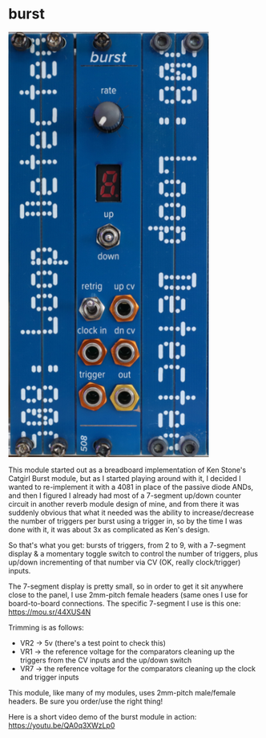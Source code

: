 # burst

<img src="burst-v1.0.jpg" width=400>

This module started out as a breadboard implementation of Ken Stone's Catgirl Burst module, but as I started playing around with it, I decided I wanted to re-implement it with a 4081 in place of the passive diode ANDs, and then I figured I already had most of a 7-segment up/down counter circuit in another reverb module design of mine, and from there it was suddenly obvious that what it needed was the ability to increase/decrease the number of triggers per burst using a trigger in, so by the time I was done with it, it was about 3x as complicated as Ken's design.

So that's what you get: bursts of triggers, from 2 to 9, with a 7-segment display & a momentary toggle switch to control the number of triggers, plus up/down incrementing of that number via CV (OK, really clock/trigger) inputs.

The 7-segment display is pretty small, so in order to get it sit anywhere close to the panel, I use 2mm-pitch female headers (same ones I use for board-to-board connections. The specific 7-segment I use is this one: https://mou.sr/44XUS4N

Trimming is as follows:

- VR2 -> 5v (there's a test point to check this)
- VR1 -> the reference voltage for the comparators cleaning up the triggers from the CV inputs and the up/down switch
- VR7 -> the reference voltage for the comparators cleaning up the clock and trigger inputs 

This module, like many of my modules, uses 2mm-pitch male/female headers. Be sure you order/use the right thing!

Here is a short video demo of the burst module in action: https://youtu.be/QA0q3XWzLp0
